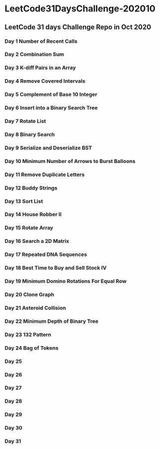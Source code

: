 # LeetCode31DaysChallenge-202010
## LeetCode 31 days Challenge Repo in Oct 2020
### Day 1 Number of Recent Calls
### Day 2 Combination Sum
### Day 3 K-diff Pairs in an Array
### Day 4 Remove Covered Intervals
### Day 5 Complement of Base 10 Integer
### Day 6 Insert into a Binary Search Tree
### Day 7 Rotate List
### Day 8 Binary Search
### Day 9 Serialize and Deserialize BST
### Day 10 Minimum Number of Arrows to Burst Balloons
### Day 11 Remove Duplicate Letters
### Day 12 Buddy Strings
### Day 13 Sort List
### Day 14 House Robber II
### Day 15 Rotate Array
### Day 16 Search a 2D Matrix
### Day 17 Repeated DNA Sequences
### Day 18 Best Time to Buy and Sell Stock IV
### Day 19 Minimum Domino Rotations For Equal Row
### Day 20 Clone Graph
### Day 21 Asteroid Collision
### Day 22 Minimum Depth of Binary Tree
### Day 23 132 Pattern
### Day 24 Bag of Tokens
### Day 25
### Day 26
### Day 27
### Day 28
### Day 29
### Day 30
### Day 31